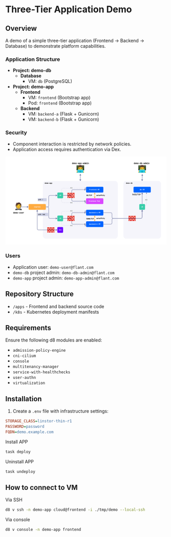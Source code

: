# Three-Tier Application Demo

## Overview

A demo of a simple three-tier application (Frontend -> Backend -> Database) to demonstrate platform capabilities.

### Application Structure

- **Project: demo-db**
  - **Database**
    - VM: `db` (PostgreSQL)
- **Project: demo-app**
  - **Frontend**
    - VM: `frontend` (Bootstrap app)
    - Pod: `frontend` (Bootstrap app)
  - **Backend**
    - VM: `backend-a` (Flask + Gunicorn)
    - VM: `backend-b` (Flask + Gunicorn)

### Security
- Component interaction is restricted by network policies.
- Application access requires authentication via Dex.

![](./demo-app.png)

### Users
- Application user: `demo-user@flant.com`
- `demo-db` project admin: `demo-db-admin@flant.com`
- `demo-app` project admin: `demo-app-admin@flant.com`

## Repository Structure
- `/apps` - Frontend and backend source code
- `/k8s` - Kubernetes deployment manifests

## Requirements

Ensure the following d8 modules are enabled:
- `admission-policy-engine`
- `cni-cilium`
- `console`
- `multitenancy-manager`
- `service-with-healthchecks`
- `user-authn`
- `virtualization`

## Installation

1. Create a `.env` file with infrastructure settings:

```ini
STORAGE_CLASS=linstor-thin-r1
PASSWORD=password
FQDN=demo.example.com
```

Install APP

```bash
task deploy
```

Uninstall APP

```bash
task undeploy
```

## How to connect to VM

Via SSH

```bash
d8 v ssh -n demo-app cloud@frontend -i ./tmp/demo --local-ssh
```

Via console

```bash
d8 v console -n demo-app frontend
```
